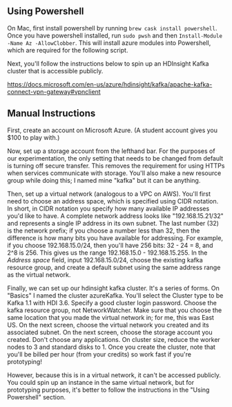 ## Using Powershell

On Mac, first install powershell by running `brew cask install powershell`. Once you have powershell installed, run `sudo pwsh` and then `Install-Module -Name Az -AllowClobber`. This will install azure modules into Powershell, which are required for the following script.

Next, you'll follow the instructions below to spin up an HDInsight Kafka cluster that is accessible publicly. 

https://docs.microsoft.com/en-us/azure/hdinsight/kafka/apache-kafka-connect-vpn-gateway#vpnclient

## Manual Instructions

First, create an account on Microsoft Azure. (A student account gives you $100 to play with.)

Now, set up a storage account from the lefthand bar. For the purposes of our experimentation, the only setting that needs to be changed from default is turning off secure transfer. This removes the requirement for using HTTPs when services communicate with storage. You'll also make a new resource group while doing this; I named mine "kafka" but it can be anything.

Then, set up a virtual network (analogous to a VPC on AWS). You'll first need to choose an address space, which is specified using CIDR notation. In short, in CIDR notation you specify how many available IP addresses you'd like to have. A complete network address looks like "192.168.15.21/32" and represents a single IP address in its own subnet. The last number (32) is the network prefix; if you choose a number less than 32, then the difference is how many bits you have available for addressing. For example, if you choose 192.168.15.0/24, then you'll have 256 bits: 32 - 24 = 8, and 2^8 is 256. This gives us the range 192.168.15.0 - 192.168.15.255. In the *Address space* field, input 192.168.15.0/24, choose the existing kafka resource group, and create a default subnet using the same address range as the virtual network. 

Finally, we can set up our hdinsight kafka cluster. It's a series of forms. On "Basics" I named the cluster azureKafka. You'll select the Cluster type to be Kafka 1.1 with HDI 3.6. Specify a good cluster login password. Choose the kafka resource group, not NetworkWatcher. Make sure that you choose the same location that you made the virtual network in; for me, this was East US. On the next screen, choose the virtual network you created and its associated subnet. On the next screen, choose the storage account you created. Don't choose any applications. On cluster size, reduce the worker nodes to 3 and standard disks to 1. Once you create the cluster, note that you'll be billed per hour (from your credits) so work fast if you're prototyping! 

However, because this is in a virtual network, it can't be accessed publicly. You could spin up an instance in the same virtual network, but for prototyping purposes, it's better to follow the instructions in the "Using Powershell" section.



